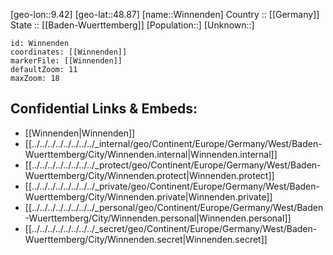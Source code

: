 ﻿---
location: [48.87,9.42] 
mapzoom: [7,12] 
mapmarker: city 
type: City
tags:
- geo/City


SpocWebEntityId: 35642
isDeleted: false
confidential: public

---
[geo-lon::9.42] 
[geo-lat::48.87] 
[name::Winnenden] 
Country :: [[Germany]]  
State :: [[Baden-Wuerttemberg]] 
[Population::] 
[Unknown::] 


```leaflet
id: Winnenden
coordinates: [[Winnenden]] 
markerFile: [[Winnenden]] 
defaultZoom: 11 
maxZoom: 18
```


## Confidential Links & Embeds: 
- [[Winnenden|Winnenden]]  
- [[../../../../../../../../_internal/geo/Continent/Europe/Germany/West/Baden-Wuerttemberg/City/Winnenden.internal|Winnenden.internal]] 
- [[../../../../../../../../_protect/geo/Continent/Europe/Germany/West/Baden-Wuerttemberg/City/Winnenden.protect|Winnenden.protect]] 
- [[../../../../../../../../_private/geo/Continent/Europe/Germany/West/Baden-Wuerttemberg/City/Winnenden.private|Winnenden.private]] 
- [[../../../../../../../../_personal/geo/Continent/Europe/Germany/West/Baden-Wuerttemberg/City/Winnenden.personal|Winnenden.personal]] 
- [[../../../../../../../../_secret/geo/Continent/Europe/Germany/West/Baden-Wuerttemberg/City/Winnenden.secret|Winnenden.secret]] 
